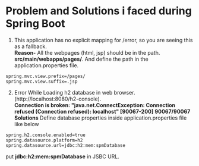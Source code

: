 # Problem and Solutions i faced during Spring Boot  
  
1. This application has no explicit mapping for /error, so you are seeing this as a fallback.  
**Reason-** All the webpages (html, jsp) should be in the path. **src/main/webapps/pages/**. And define the path in the  
application.properties file.  
``` 
spring.mvc.view.prefix=/pages/
spring.mvc.view.suffix=.jsp
```   
2. Error While Loading h2 database in web browser.(http://localhost:8080/h2-console).    
**Connection is broken: "java.net.ConnectException: Connection refused (Connection refused): localhost" [90067-200] 90067/90067**  
**Solutions** Define database properties inside application.properties file like below  
``` 
spring.h2.console.enabled=true
spring.datasource.platform=h2
spring.datasource.url=jdbc:h2:mem:spmDatabase
```   
put **jdbc:h2:mem:spmDatabase** in JSBC URL.  
  
  
